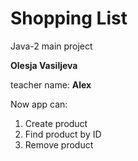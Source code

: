 # Shopping List
Java-2 main project

**Olesja Vasiljeva**

teacher name: **Alex**

Now app can:
1. Create product
2. Find product by ID
3. Remove product